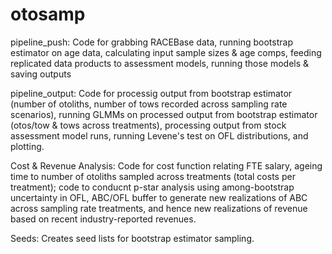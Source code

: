 # otosamp
pipeline_push: Code for grabbing RACEBase data, running bootstrap estimator on age data, calculating input sample sizes & age comps, feeding replicated data products to assessment models, running those models & saving outputs

pipeline_output: Code for processig output from bootstrap estimator (number of otoliths, number of tows recorded across sampling rate scenarios), running GLMMs on processed output from bootstrap estimator (otos/tow & tows across treatments), processing output from stock assessment model runs, running Levene's test on OFL distributions, and plotting.

Cost & Revenue Analysis: Code for cost function relating FTE salary, ageing time to number of otoliths sampled across treatments (total costs per treatment); code to conducnt p-star analysis using among-bootstrap uncertainty in OFL, ABC/OFL buffer to generate new realizations of ABC across sampling rate treatments, and hence new realizations of revenue based on recent industry-reported revenues.

Seeds: Creates seed lists for bootstrap estimator sampling.
